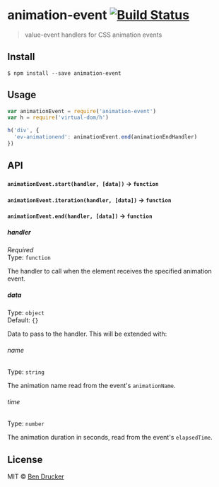 # animation-event [![Build Status](https://travis-ci.org/bendrucker/animation-event.svg?branch=master)](https://travis-ci.org/bendrucker/animation-event)

> value-event handlers for CSS animation events


## Install

```
$ npm install --save animation-event
```


## Usage

```js
var animationEvent = require('animation-event')
var h = require('virtual-dom/h')

h('div', {
  'ev-animationend': animationEvent.end(animationEndHandler)
})
```

## API

#### `animationEvent.start(handler, [data])` -> `function`
#### `animationEvent.iteration(handler, [data])` -> `function`
#### `animationEvent.end(handler, [data])` -> `function`

##### handler

*Required*  
Type: `function`

The handler to call when the element receives the specified animation event.

##### data

Type: `object`  
Default: `{}`

Data to pass to the handler. This will be extended with:

###### name

Type: `string`

The animation name read from the event's `animationName`.

###### time

Type: `number`

The animation duration in seconds, read from the event's `elapsedTime`.


## License

MIT © [Ben Drucker](http://bendrucker.me)
